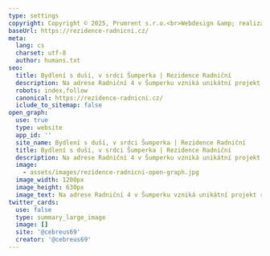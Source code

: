 ```yaml
---
type: settings
copyright: Copyright © 2025, Prumrent s.r.o.<br>Webdesign &amp; realizace <a href="https://www.babacek.cz" target="_blank" title="Pavel Babáček - grafik, tvorba webu, frontend designer a html kodér. Tvorba webu Brno." class="text-gray-600">Babacek.cz</a>
baseUrl: https://rezidence-radnicni.cz/
meta:
  lang: cs
  charset: utf-8
  author: humans.txt
seo:
  title: Bydlení s duší, v srdci Šumperka | Rezidence Radniční
  description: Na adrese Radniční 4 v Šumperku vzniká unikátní projekt rezidenčního bydlení, který spojuje historickou hodnotu budovy s moderním komfortem dnešní doby. Celkem 17 bytových jednotek nabídne klidné, přesto dokonale dostupné městské bydlení.
  robots: index,follow
  canonical: https://rezidence-radnicni.cz/
  iclude_to_sitemap: false
open_graph:
  use: true
  type: website
  app_id: ''
  site_name: Bydlení s duší, v srdci Šumperka | Rezidence Radniční
  title: Bydlení s duší, v srdci Šumperka | Rezidence Radniční
  description: Na adrese Radniční 4 v Šumperku vzniká unikátní projekt rezidenčního bydlení, který spojuje historickou hodnotu budovy s moderním komfortem dnešní doby. Celkem 17 bytových jednotek nabídne klidné, přesto dokonale dostupné městské bydlení.
  image:
    - assets/images/rezidence-radnicni-open-graph.jpg
  image_width: 1200px
  image_height: 630px
  image_text: Na adrese Radniční 4 v Šumperku vzniká unikátní projekt rezidenčního bydlení, který spojuje historickou hodnotu budovy s moderním komfortem dnešní doby.
twitter_cards:
  use: false
  type: summary_large_image
  image: []
  site: '@cebreus69'
  creator: '@cebreus69'
---
```

